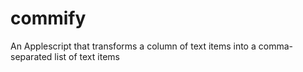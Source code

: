 # commify
An Applescript that transforms a column of text items into a comma-separated list of text items
